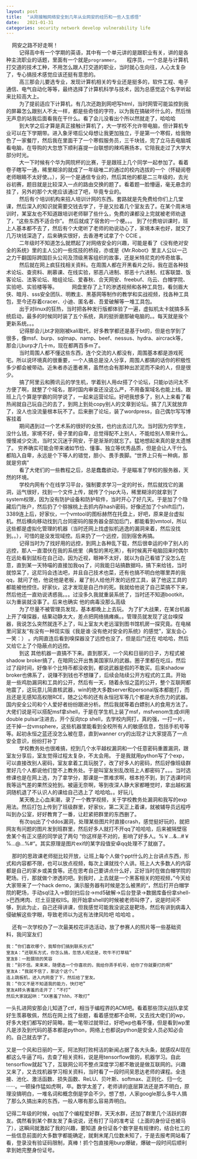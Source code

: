 ```yaml
---
layout: post
title:  "从刚接触网络安全到几年从业网安的经历和一些人生感悟"
date:   2021-01-31
categories: security network develop vulnerability life
---
```


&nbsp;&nbsp;&nbsp;&nbsp;网安之路不好走啊！  
&nbsp;&nbsp;&nbsp;&nbsp;
&nbsp;&nbsp;&nbsp;&nbsp;记得高中有一个学期的英语，其中有一个单元讲的是跟职业有关，讲的是各种主流职业的话题，里面有一个就是`programmer`。
&nbsp;&nbsp;&nbsp;&nbsp;程序员，一个总是与计算机打交道的技术工种，不用怎么跟人打交道的职业，当时就心生向往，人心太复杂了，专心搞技术感觉应该还挺有意思的。  
&nbsp;&nbsp;&nbsp;&nbsp;
&nbsp;&nbsp;&nbsp;&nbsp;高三那会儿要选专业，发现计算机相关的专业还是挺多的，软件工程、电子通信、电气自动化等等，最终选择了计算机科学与技术，因为总感觉这个名字听起来比较高大上。  
&nbsp;&nbsp;&nbsp;&nbsp;
&nbsp;&nbsp;&nbsp;&nbsp;为了提前适应下计算机，有几次还跑到网吧写html，当时网管可能监控到我的屏幕怎么跟别人不太一样，都是些奇怪的字符，以为我在搞破坏什么的，然后悄无声息的站我后面看我在干什么。看了会儿没看出个所以然就走了，哈哈哈  
&nbsp;&nbsp;&nbsp;&nbsp;
&nbsp;&nbsp;&nbsp;&nbsp;到大学之后才算是真正接触计算机了，大一学校不允许带电脑，但计算机专业可以在下学期带。进入象牙塔后父母想让我更加独立，于是第一个寒假，给我物色了一家餐厅，然后我在里面干了一个寒假服务员，三千块钱，完了立马去电脑城看电脑，在导购的大忽悠下顺利喜提一台联想的辣鸡赛扬本，它陪我走过了大学大部分时光。  
&nbsp;&nbsp;&nbsp;&nbsp;
&nbsp;&nbsp;&nbsp;&nbsp;大一下时候有个华为网院杯的比赛，于是跟班上几个同学一起参加了。看着卷子瞎写一通，稀里糊涂的就成了一年级唯二的通过的校内选拔的一个（怀疑阅卷老师眼睛不太好使。。），另一个是通信专业的，然后其他的都是二三年级的，去光谷初赛，题目就是比较深入一点的路由交换的题了。看着题一脸懵逼，毫无悬念的挂了，另外的那个大佬应该通过了吧，毕竟专业的。  
&nbsp;&nbsp;&nbsp;&nbsp;
&nbsp;&nbsp;&nbsp;&nbsp;然后有个培训机构来招人培训计网的东西。套路就是先免费给你们上几堂课，然后深入的知识就需要交钱去学了，于是又拉着几个室友去了。在某个周末培训时，某室友也不知道跟培训老师聊了些什么，免费的课都没上完就被老师劝退了，“这些东西不适合你”。 然后就成了宿舍的一个梗。。。 到了付费培训课时，班上人基本都不去了，然后有个大佬听了老师的劝说动心了，家境本来也好，就交了几万块钱深造了，后来确实很好，去香港考试拿了个 CCIE 。   
&nbsp;&nbsp;&nbsp;&nbsp;
&nbsp;&nbsp;&nbsp;&nbsp;二年级时不知道怎么就燃起了对网络安全的兴趣，可能是看了《没有绝对安全的系统》里的主人公的一些炫技的桥段，亦或是《Mr.Robot》里主人公以一己之力干翻国际跨国巨头公司及顶级黑客组织的故事，还是米特尼克的传奇故事。  
&nbsp;&nbsp;&nbsp;&nbsp;
&nbsp;&nbsp;&nbsp;&nbsp;然后就在网上疯狂找相关资料。在周围人都在开黑看片之际，我在逛各种技术论坛、查资料、刷慕课、在线实验，邪恶八进制、邪恶十六进制、红客联盟、饭客论坛、法客论坛、暗组论坛、爱春秋、合天网安、freebuf、乌云、白帽学院、实验吧、实验楼等等。 
&nbsp;&nbsp;&nbsp;&nbsp;
&nbsp;&nbsp;&nbsp;&nbsp;网盘里存了上T的渗透视频和各种工具包，看剑眉大侠、暗月、sss安全团队、明教主、黑基网等制作的教学和实战视频，找各种工具包，至今还存着cracer、小迪、匿名者、吾爱破解等一堆工具包。  
&nbsp;&nbsp;&nbsp;&nbsp;
&nbsp;&nbsp;&nbsp;&nbsp;出于对linux的狂热，当时把各种发行版都体验了一遍，虚拟机太卡就搞多系统启动，最多的时候同时装了五个系统，真的挺折磨那破电脑的。。每天就是挨个更新系统。。。  
&nbsp;&nbsp;&nbsp;&nbsp;
&nbsp;&nbsp;&nbsp;&nbsp;记得那会儿bt才刚刚被kali取代，好多教学都还是基于bt的，但是也学到了很多，像msf、burp、sqlmap、namp、beef、nessus、hydra、aircrack等，那会儿burp才几十m，现在都两百多m了。  
&nbsp;&nbsp;&nbsp;&nbsp;
&nbsp;&nbsp;&nbsp;&nbsp;当时周围人都不懂这些东西，连个交流的人都没有，周围基本都是游戏死宅。所以说环境真的很重要，一个人搞总是没人分享，周围人都搞的话你的积极性多少都会被带动。近朱者赤近墨者黑，虽然也会有那种出淤泥而不染的人，但是很少。   
&nbsp;&nbsp;&nbsp;&nbsp;
&nbsp;&nbsp;&nbsp;&nbsp;搞了阿里云和腾讯云的学生机，学着别人用dz搭了个论坛，只能ip访问太不方便了啊，就整了个域名，那时国内审查还没这么严，不用备案域名也能上线。跟班上几个算是学霸的同学说了，一起来运营论坛。好吧我想多了，别人上来看了看热闹就自己玩自己的去了，到网上到处copy别人的文章到论坛。搞了几天就放弃了，没人也没流量根本玩不了。后来删了论坛，装了wordpress，自己偶尔写写博客挂着   
&nbsp;&nbsp;&nbsp;&nbsp;
&nbsp;&nbsp;&nbsp;&nbsp;期间遇到过一个艺术系的很好的女孩，也约出去过几次。当时因为穷学生，没什么钱，家境不好，骨子里的自卑，总觉得配不上别人，不能给别人带来什么。慢慢减少交流，当时又沉迷于网安，于是渐渐的就忘了。猛地想起来真的是太遗憾了。 穷养确实可能会带来诸如节俭、懂事、独立等优秀品质，但是会让人干什么都陷入自卑，永远是个下等人的错觉，胆小、畏手畏脚。“世界上只有一种病，那就是穷病”   
&nbsp;&nbsp;&nbsp;&nbsp;
&nbsp;&nbsp;&nbsp;&nbsp;看了大佬们的一些教程之后，总是蠢蠢欲动，于是瞄准了学校的服务器，天然的环境。  
&nbsp;&nbsp;&nbsp;&nbsp;
&nbsp;&nbsp;&nbsp;&nbsp;学校内网有个在线学习平台，强制要求学习一定的时长，然后就找它的漏洞，运气很好，找到一个文件上传，就传了个jsp大马，稀里糊涂的就拿到了system权限，因为没有防护设备和防护软件，当时开心了好几天。于是加了个隐藏后门账户，然后扔了个猕猴桃上去抓内存hash密码，好像还加了个shift后门，3389连上后，好家伙，一个vmtool的图标赫然在托盘上，好吧，原来是台虚拟机。然后横向移动找到几台同密码的服务器全部加后门，都能看到vmtool，所以这些都是虚拟化管理的机器（当时还网上找虚拟机逃逸的漏洞来着，然后没找到。。），可惜的是没发现域控。后来扔了一个远控，回到宿舍再搞。  
&nbsp;&nbsp;&nbsp;&nbsp;
&nbsp;&nbsp;&nbsp;&nbsp;记得当时为了找好用的远控，到网上各种乱下载，然后很幸运的中了别人的远控，那人一直潜伏在我的系统里（典型的黑吃黑），有时候离开电脑回来时偶尔在远处看到鼠标在自己动，因为近视，眼神不太好，就以为自己看错了没怎么在意，直到某一天特喵的直接加我qq了，问我能日站搞数据吗，搞下来给钱，当时就惊呆了，这尼玛会违法吧，并且自己技术也菜，还有也搞不明白他哪里弄的我qq，就问了他，他说他是老板，雇了别人给他开发的远控工具，装了他这工具的都能被他控住。好家伙，这才发现是自己作的死。我就给他说了自己菜搞不下来，然后他还一直劝说诱惑我。。。过没多久我就重装系统了，当时还不知道bootkit，以为重装就没事了。后来也确实 他的病毒没那么高级  
&nbsp;&nbsp;&nbsp;&nbsp;
&nbsp;&nbsp;&nbsp;&nbsp;为了尽量不被管理员发现，基本都晚上上去玩。 为了扩大战果，在某台机器上开了嗅探器，结果动静太大，差点把网络搞瘫痪。。管理员就发现了这台嗅探器，我说怎么突然就连不上了，叫上室友大老远溜到图书馆机房一探究竟。在电梯里问室友“有没有一种现实版《我是谁·没有绝对安全的系统》的感觉”，室友会心一笑：） 。内网直连后看到嗅探器没了远控也没了，但是后门还在 哈哈哈，然后又给它上了个隐蔽点的远控。  
&nbsp;&nbsp;&nbsp;&nbsp;
&nbsp;&nbsp;&nbsp;&nbsp;到这 其他机器一直搞不下来。直到那天，一个风和日丽的日子，方程式被shadow broker搞了，在暗网公开出售美国家队的武器。圈子里都在吃瓜，然后过了段时间，好像半个比特币都没收到，都说武器是假的不敢买。后来shadow broker也佛系了，说赚不到钱也不想赚了，后续会陆续公开方程式的工具。开始是一些鸡肋漏洞和工具的公开，然后有一天，随着永恒之蓝的公开，整个互联网都地震了，这玩意儿简直核武器，win的绝大多数server和personal版本都能打，而且还是无感知高权限RCE，随之公布的还有永恒冠军等几个都是大杀伤力的武器。国内安全公司和个人爱好者纷纷跟进分析。然后我就等着白嫖别人的食用方法了。大佬们说是可以搭配msf拿shell，于是在学生机上装了msf，msfvenom生成dll用double pulsar注进去，开个反向tcp shell，去学校内网打，真的强，一打一片，还干掉一台vmsphere，这些机器里能看到全校所有人的敏感信息，包括手机号等等。起初永恒之蓝还没怎么被在意，直到wanner cry的出现才让大家提高了一点安全意识，纷纷打补丁  
&nbsp;&nbsp;&nbsp;&nbsp;
&nbsp;&nbsp;&nbsp;&nbsp;学校教务处也很难搞，挖到几个水平越权漏洞和一个任意密码重置漏洞，跟室友分享后，室友觉得过程太复杂，不太会用。 于是我就用python写了个exp，可以直接改别人密码，室友拿着工具玩脱了，改了好多人的密码，然后好像班级群里好几个人都说他们登不上教务处。于是叫室友别乱改班上人都密码了。。。当时选修课也是在网上选，为了拿学分，那课是一票难求啊，根本抢不到，到了选课时间我等运气差的果然没抢到。被逼无奈啊，等到夜深人静大家都睡觉时，拿出越权漏洞随机退了不认识人的课给自己选上了 哈哈哈。。好玩儿   
&nbsp;&nbsp;&nbsp;&nbsp;
&nbsp;&nbsp;&nbsp;&nbsp;某天晚上心血来潮，录了一个教学视频，关于学校教务处漏洞和我写的exp用法。然后打包上传到了班级群里，好家伙，第二天正上着课，就被辅导员远程呼叫到办公室，好好教育了一番，让赶紧把群里的东西删了。  
&nbsp;&nbsp;&nbsp;&nbsp;
&nbsp;&nbsp;&nbsp;&nbsp;有次qq出了个ddos漏洞，处理某些图片时直接crash，感觉挺好玩的，就把网友有问题的图片发到班群里，然后好多人就打不开qq了哈哈哈，后来被隔壁宿舍某个有正义感的同学说了两句 ”你这样是不对的，影响了好多人。%￥…&…#￥%…@…%#“。其实原理是图片exif的某字段值安卓qq处理不了就崩了。  

&nbsp;&nbsp;&nbsp;&nbsp;那时的思政课老师挺比较开放，让班上每个人做个ppt什么的上台讲点东西，形式和内容都不限，也可以放点视频，每次上课就找个人讲。班上人大多数人的内容都是自己的家乡或美食等。还在思考自己要讲点什么好，正好当时在做白帽学院的靶场。行，那就做个渗透的吧。到我时，上去就是一个黑客相关的短视频，”今天给大家带来了一个hack demo，演示服务器有时候是怎么被黑的“，然后打开白帽学院的靶场，手动sql注入->御剑扫后台->md5破解->后台登录->数据库备份拿shell->巴西烤肉、烂土豆提权IIS。刚开始拿shell的时候被老师叫停了，说是时间不够，到此为止，自己还得讲课，但我感觉可能我没说这是靶场，然后有讲到病毒入侵破解这些字眼，导致老师以为这有法律风险吧  哈哈哈 。  

&nbsp;&nbsp;&nbsp;&nbsp;还有一次学校办了一次最美校花评选活动，放了参赛人的照片等一些基础资料，我问室友们 
```
我：”你们喜欢哪个，我帮你们搞到联系方式”
室友A：“还联系方式，你怎么搞，忽悠人呢这是，吹牛不打草稿”
室友B：一脸猥琐的笑容
我：“别不信。来来来，随便选一个你喜欢的，我给你弄手机号，给你了你就要打的啊”
室友A：“我就不信了，那这个这个。”
连上跳板机，进入内网查了下，然后给了室友。
我：“你又不是不知道我的能力，快打吧”
室友A转头害羞的走开了：“不打”
然后大家就起哄：“XX害羞了hhh，不敢打”
```

一头扎进网安那会儿知道了ctf，相当于编程界的ACM吧。看着那些顶尖战队拿奖好生羡慕敬佩，然后在网上找了些题，看着感觉都不会啊，又去找大佬们的wp，好多大佬们都写的好简略，能一笔带过就带过，好吧wp也看不懂，但是看到wp里凡是涉及到代码的基本都是python，网络上也都说python是安全人员必知必会的。自己就去学了。   

又是一个风和日丽的一天，阿法狗打败柯洁的新闻占据了各大头条，就感叹AI现在都这么牛逼了吗，去查了相关资料，说是用tensorflow做的，机器学习。自此tensorflow就起飞了，互联网公司不整点深度学习都不敢说是做互联网的。兴趣又来了，又去找机器学习相关资料，当时看了一段时间吴恩达老师的课程。全连接、池化、激活函数、损失函数、ReLU、贝叶斯、softmax、正则化、归一化······。一顿操作猛如虎啊，卒。数学太差了，老师讲的底层算法还是弄不明白，原理没搞明白，一堆名词和概念倒是学会不少。想了想，人家google那么多牛人搞了那么久搞出来的东西，一般人哪有那么容易弄明白。

记得二年级的时候，qq加了个编程爱好群，天天水群，还加了群里几个活跃的群友。偶然看到某个群友发了条说说，还有打了马的准考证（上面的身份证也被马了），这瞬间就激起了我的兴趣，要知道 身份证各个数字是有规律的，结合社工的一些信息前面的大多数字都能确定，就剩末尾几位数未知了，于是去报考网站看了看，登录没有验证码限制，真棒！抓个包直接用burp爆破，爆破一段时间后顺利拿到她完整身份证号。
